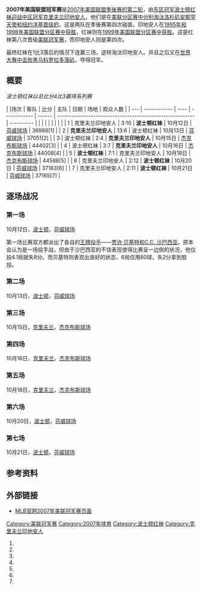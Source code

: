 **2007年美国联盟冠军赛**是[2007年](https://zh.wikipedia.org/wiki/2007年美国职棒大联盟球季 "wikilink")[美国联盟季後赛的第二轮](https://zh.wikipedia.org/wiki/美国联盟 "wikilink")，由[东区冠军](https://zh.wikipedia.org/wiki/美国联盟东区 "wikilink")[波士顿红袜迎战](https://zh.wikipedia.org/wiki/波士顿红袜 "wikilink")[中区冠军](https://zh.wikipedia.org/wiki/美国联盟中区 "wikilink")[克里夫兰印地安人](https://zh.wikipedia.org/wiki/克里夫兰印地安人 "wikilink")，他们是在[美联分区赛中分别淘汰](https://zh.wikipedia.org/wiki/2007年美国联盟分区赛 "wikilink")[洛杉矶安那罕天使和](https://zh.wikipedia.org/wiki/洛杉矶安那罕天使 "wikilink")[纽约洋基晋级的](https://zh.wikipedia.org/wiki/纽约洋基 "wikilink")。这是两队在季後赛第四次碰面，印地安人在[1995年和](https://zh.wikipedia.org/wiki/1995年美国联盟分区赛 "wikilink")[1998年美国联盟分区赛中获胜](https://zh.wikipedia.org/wiki/1998年美国联盟分区赛 "wikilink")，红袜则在[1999年美国联盟分区赛中获胜](https://zh.wikipedia.org/wiki/1999年美国联盟分区赛 "wikilink")。这是红袜第八次晋级[美联冠军赛](https://zh.wikipedia.org/wiki/美国联盟冠军赛 "wikilink")，而印地安人则是第四次。

最终红袜在1比3落后的情况下连赢三场，逆转淘汰印地安人。并且之后又在[世界大赛中击败黑马](https://zh.wikipedia.org/wiki/2007年世界大赛 "wikilink")[科罗拉多落矶](https://zh.wikipedia.org/wiki/科罗拉多落矶 "wikilink")，夺得冠军。

## 概要

*波士顿红袜以总比分4比3赢得系列赛*

| |场次 | 客队           | 比分   | 主队           | 日期     | 场地                                                        | 观众人数       |
| --- | ------------ | ---- | ------------ | ------ | --------------------------------------------------------- | ---------- |
|     |              |      |              |        |                                                           |            |
| 1   | 克里夫兰印地安人     | 3:10 | **波士顿红袜**    | 10月12日 | [芬威球场](https://zh.wikipedia.org/wiki/芬威球场 "wikilink")     | 36986\[1\] |
| 2   | **克里夫兰印地安人** | 13:6 | 波士顿红袜        | 10月13日 | [芬威球场](https://zh.wikipedia.org/wiki/芬威球场 "wikilink")     | 37051\[2\] |
| 3   | 波士顿红袜        | 2:4  | **克里夫兰印地安人** | 10月15日 | [杰克布斯球场](https://zh.wikipedia.org/wiki/杰克布斯球场 "wikilink") | 44402\[3\] |
| 4   | 波士顿红袜        | 3:7  | **克里夫兰印地安人** | 10月16日 | [杰克布斯球场](https://zh.wikipedia.org/wiki/杰克布斯球场 "wikilink") | 44008\[4\] |
| 5   | **波士顿红袜**    | 7:1  | 克里夫兰印地安人     | 10月18日 | [杰克布斯球场](https://zh.wikipedia.org/wiki/杰克布斯球场 "wikilink") | 44588\[5\] |
| 6   | 克里夫兰印地安人     | 2:12 | **波士顿红袜**    | 10月20日 | [芬威球场](https://zh.wikipedia.org/wiki/芬威球场 "wikilink")     | 37163\[6\] |
| 7   | 克里夫兰印地安人     | 2:11 | **波士顿红袜**    | 10月21日 | [芬威球场](https://zh.wikipedia.org/wiki/芬威球场 "wikilink")     | 37165\[7\] |

## 逐场战况

### 第一场

10月12日，[波士顿](../Page/波士顿.md "wikilink")，[芬威球场](https://zh.wikipedia.org/wiki/芬威球场 "wikilink")

第一场比赛双方都派出了各自的[王牌投手](https://zh.wikipedia.org/wiki/王牌投手 "wikilink")——[贾许·贝基特和](https://zh.wikipedia.org/wiki/贾许·贝基特 "wikilink")[C.C. 沙巴西亚](https://zh.wikipedia.org/wiki/卡斯登·查尔斯·沙巴西亚 "wikilink")。原本会认为是一场投手战，但由于沙巴西亚的不佳表现使得比赛呈一边倒的状况，他仅投4.1局就失8分。而贝基特则表现出良好的状态，6局仅用80球，失2分拿到胜投。

### 第二场

10月13日，[波士顿](../Page/波士顿.md "wikilink")，[芬威球场](https://zh.wikipedia.org/wiki/芬威球场 "wikilink")

### 第三场

10月15日，[克里夫兰](https://zh.wikipedia.org/wiki/克里夫兰 "wikilink")，[杰克布斯球场](https://zh.wikipedia.org/wiki/杰克布斯球场 "wikilink")

### 第四场

10月16日，[克里夫兰](https://zh.wikipedia.org/wiki/克里夫兰 "wikilink")，[杰克布斯球场](https://zh.wikipedia.org/wiki/杰克布斯球场 "wikilink")

### 第五场

10月18日，[克里夫兰](https://zh.wikipedia.org/wiki/克里夫兰 "wikilink")，[杰克布斯球场](https://zh.wikipedia.org/wiki/杰克布斯球场 "wikilink")

### 第六场

10月20日，[波士顿](../Page/波士顿.md "wikilink")，[芬威球场](https://zh.wikipedia.org/wiki/芬威球场 "wikilink")

### 第七场

10月21日，[波士顿](../Page/波士顿.md "wikilink")，[芬威球场](https://zh.wikipedia.org/wiki/芬威球场 "wikilink")

## 参考资料

## 外部链接

  - [MLB官网2007年美联冠军赛页面](http://mlb.mlb.com/mlb/ps/y2007/matchup.jsp?series=lcs_a)

[Category:美联冠军赛](https://zh.wikipedia.org/wiki/Category:美联冠军赛 "wikilink") [Category:2007年体育](https://zh.wikipedia.org/wiki/Category:2007年体育 "wikilink") [Category:波士顿红袜](https://zh.wikipedia.org/wiki/Category:波士顿红袜 "wikilink") [Category:克里夫兰印地安人](https://zh.wikipedia.org/wiki/Category:克里夫兰印地安人 "wikilink")

1.
2.
3.
4.
5.
6.
7.
